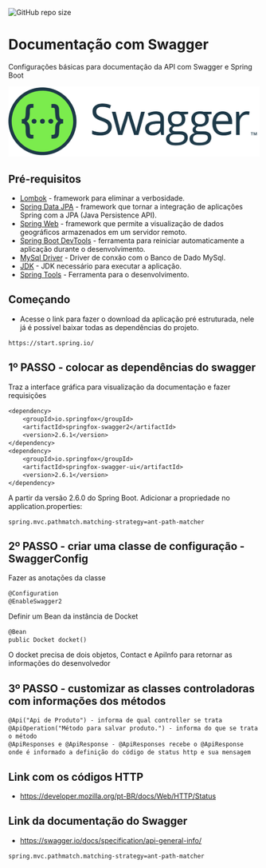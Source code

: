 ![GitHub repo size](https://img.shields.io/github/repo-size/JaimeDevS/api-crud-springboot?style=plastic)

# Documentação com Swagger

Configurações básicas para documentação da API com Swagger e Spring Boot

![swagger](https://github.com/JaimeMS/JaimeMS/blob/main/img/swagger.png) 

## Pré-requisitos

* [Lombok](https://projectlombok.org/setup/maven "Lombok")  - framework para eliminar a verbosidade.
* [Spring Data JPA](https://spring.io/projects/spring-data-jpa "JPA")  - framework que tornar a integração de aplicações Spring com a JPA (Java Persistence API).  
* [Spring Web](https://mvnrepository.com/artifact/org.springframework/spring-web "Spring Web]")  - framework que permite a visualização de dados geográficos armazenados em um servidor remoto.
* [Spring Boot DevTools](https://docs.spring.io/spring-boot/docs/1.5.16.RELEASE/reference/html/using-boot-devtools.html "Docker hub")  - ferramenta para reiniciar automaticamente a aplicação durante o desenvolvimento.
* [MySql Driver](https://spring.io/guides/gs/accessing-data-mysql/ "MySql") - Driver de conxão com o Banco de Dado MySql.
* [JDK](https://www.oracle.com/br/java/technologies/downloads/#java17) - JDK necessário para executar a aplicação.
* [Spring Tools](https://spring.io/tools) - Ferramenta para o desenvolvimento.

## Começando
- Acesse o link para fazer o download da aplicação pré estruturada, nele já é possível baixar todas as dependências do projeto.
```
https://start.spring.io/
```

## 1º PASSO - colocar as dependências do swagger
Traz a interface gráfica para visualização da documentação e fazer requisições
```
<dependency>
	<groupId>io.springfox</groupId>
	<artifactId>springfox-swagger2</artifactId>
	<version>2.6.1</version>	
</dependency>
<dependency>
	<groupId>io.springfox</groupId>
	<artifactId>springfox-swagger-ui</artifactId>
	<version>2.6.1</version>
</dependency>
```
A partir da versão 2.6.0 do Spring Boot.
Adicionar a propriedade no application.properties:
```
spring.mvc.pathmatch.matching-strategy=ant-path-matcher
```

## 2º PASSO - criar uma classe de configuração - SwaggerConfig
Fazer as anotações da classe
```
@Configuration
@EnableSwagger2
```
Definir um Bean da instância de Docket
```
@Bean
public Docket docket()
```
O docket precisa de dois objetos, Contact e ApiInfo para retornar as informações do desenvolvedor


## 3º PASSO - customizar as classes controladoras com informações dos métodos
```
@Api("Api de Produto") - informa de qual controller se trata
@ApiOperation("Método para salvar produto.") - informa do que se trata o método
@ApiResponses e @ApiResponse - @ApiResponses recebe o @ApiResponse onde é informado a definição do código de status http e sua mensagem
```

## Link com os códigos HTTP
- https://developer.mozilla.org/pt-BR/docs/Web/HTTP/Status

## Link da documentação do Swagger
- https://swagger.io/docs/specification/api-general-info/
```
spring.mvc.pathmatch.matching-strategy=ant-path-matcher
```
